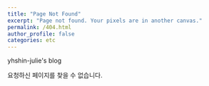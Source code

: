 ```yaml
---
title: "Page Not Found"
excerpt: "Page not found. Your pixels are in another canvas."
permalink: /404.html
author_profile: false
categories: etc
---
```

   
   
yhshin-julie's blog   

요청하신 페이지를 찾을 수 없습니다.

<script>
  var GOOG_FIXURL_LANG = 'en';   
  var GOOG_FIXURL_SITE = 'https://yhshin-julie.github.io'   
</script>
<script src="https://linkhelp.clients.google.com/tbproxy/lh/wm/fixurl.js">
</script>
